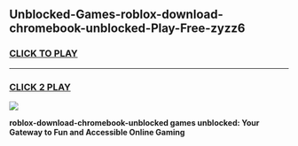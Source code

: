 
## Unblocked-Games-roblox-download-chromebook-unblocked-Play-Free-zyzz6
<h3>
<a href="https://premium76.site?title=roblox-download-chromebook-unblocked&ref=23A">CLICK TO PLAY</a></h3>
<hr>

<h3>
<a href="https://premium76.site?title=roblox-download-chromebook-unblocked&ref=23A">CLICK 2 PLAY</a>
  
</h3>

<a href="https://premium76.site?title=roblox-download-chromebook-unblocked&ref=23A"><img src="https://clearcache.store/games.png"></a>


**roblox-download-chromebook-unblocked games unblocked: Your Gateway to Fun and Accessible Online Gaming**
